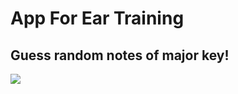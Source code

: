 # App For Ear Training

## Guess random notes of major key!

![](https://github.com/Artemaj9/SolfaDrill-prototype-/assets/104516847/a25c8190-a725-4265-b717-6c4c137e1e84)

